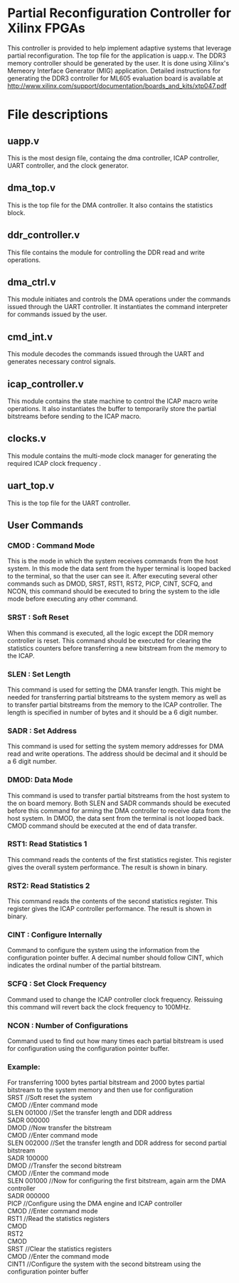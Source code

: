 # Partial Reconfiguration Controller for Xilinx FPGAs
This controller is provided to help implement adaptive systems that leverage partial reconfiguration.
The top file for the application is uapp.v. 
The DDR3 memory controller should be generated by the user.
It is done using Xilinx's Memeory Interface Generator (MIG) application.
Detailed instructions for generating the DDR3 controller for ML605 evaluation board is available at http://www.xilinx.com/support/documentation/boards_and_kits/xtp047.pdf
# File descriptions
## uapp.v
This is the most design file, containg the dma controller, ICAP controller, UART controller, and the clock generator.
## dma_top.v
This is the top file for the DMA controller.
It also contains the statistics block.
## ddr_controller.v
This file contains the module for controlling the DDR read and write operations.
## dma_ctrl.v
This module initiates and controls the DMA operations under the commands issued through the UART controller.
It instantiates the command interpreter for commands issued by the user.
## cmd_int.v
This module decodes the commands issued through the UART and generates necessary control signals.
## icap_controller.v
This module contains the state machine to control the ICAP macro write operations.
It also instantiates the buffer to temporarily store the partial bitstreams before sending to the ICAP macro.
## clocks.v
This module contains the multi-mode clock manager for generating the required ICAP clock frequency .
## uart_top.v
This is the top file for the UART controller.

## User Commands
### CMOD : Command Mode
This is the mode in which the system receives commands from the host system. In this mode the data sent from the hyper terminal is looped backed to the terminal, so that the user can see it. After executing several other commands such as DMOD, SRST, RST1, RST2, PICP, CINT, SCFQ, and NCON, this command should be executed to bring the system to the idle mode before executing any other command.
### SRST : Soft Reset
When this command is executed, all the logic except the DDR memory controller is reset. This command should be executed for clearing the statistics counters before transferring a new bitstream from the memory to the ICAP.
### SLEN : Set Length
This command is used for setting the DMA transfer length. This might be needed for transferring partial bitstreams to the system memory as well as to transfer partial bitstreams from the memory to the ICAP controller. The length is specified in number of bytes and it should be a 6 digit number. 
### SADR : Set Address
This command is used for setting the system memory addresses for DMA read and write operations. The address should be decimal and it should be a 6 digit number.
### DMOD: Data Mode
This command is used to transfer partial bitstreams from the host system to the on board memory. Both SLEN and SADR commands should be executed before this command for arming the DMA controller to receive data from the host system. In DMOD, the data sent from the terminal is not looped back. CMOD command should be executed at the end of data transfer.
### RST1: Read Statistics 1
This command reads the contents of the first statistics register. This register gives the overall system performance. The result is shown in binary.
### RST2: Read Statistics 2
This command reads the contents of the second statistics register. This register gives the ICAP controller performance. The result is shown in binary.


### CINT : Configure Internally
Command to configure the system using the information from the configuration pointer buffer. A decimal number should follow CINT, which indicates the ordinal number of the partial bitstream. 
### SCFQ : Set Clock Frequency
Command used to change the ICAP controller clock frequency. Reissuing this command will revert back the clock frequency to 100MHz.
### NCON : Number of Configurations
Command used to find out how many times each partial bitstream is used for configuration using the configuration pointer buffer. 
### Example:
For transferring 1000 bytes partial bitstream and 2000 bytes partial bitstream to the system memory and then use for configuration  
SRST                      //Soft reset the system  
CMOD                      //Enter command mode  
SLEN 001000               //Set the transfer length and DDR address  
SADR 000000  
DMOD                      //Now transfer the bitstream  
CMOD                      //Enter command mode  
SLEN 002000               //Set the transfer length and DDR address for second partial bitstream  
SADR 100000  
DMOD                      //Transfer the second bitstream  
CMOD                      //Enter the command mode  
SLEN 001000               //Now for configuring the first bitstream, again arm the DMA controller  
SADR 000000  
PICP                      //Configure using the DMA engine and ICAP controller  
CMOD                      //Enter command mode  
RST1                      //Read the statistics registers  
CMOD  
RST2  
CMOD  
SRST                      //Clear the statistics registers  
CMOD                      //Enter the command mode  
CINT1                     //Configure the system with the second bitstream using the configuration pointer buffer  

